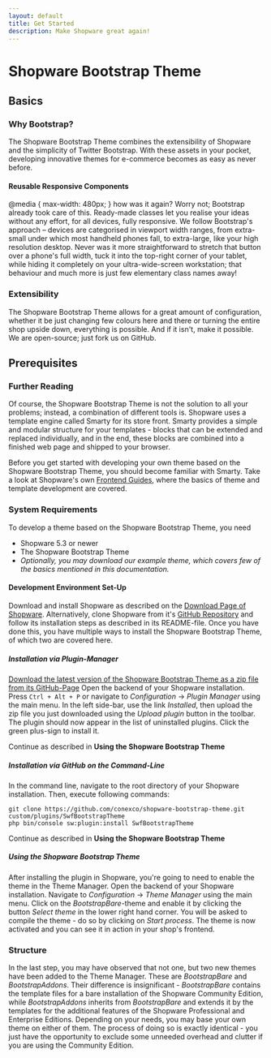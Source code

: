 ```yaml
---
layout: default
title: Get Started
description: Make Shopware great again!
---
```


# Shopware Bootstrap Theme

## Basics

### Why Bootstrap?

The Shopware Bootstrap Theme combines the extensibility of Shopware and the simplicity of Twitter Bootstrap.
With these assets in your pocket, developing innovative themes for e-commerce becomes as easy as never before.

#### Reusable Responsive Components

@media { max-width: 480px; } how was it again? Worry not; Bootstrap already took care of this.
Ready-made classes let you realise your ideas without any effort, for all devices, fully responsive.
We follow Bootstrap's approach – devices are categorised in viewport width ranges,
from extra-small under which most handheld phones fall, to extra-large, like your high resolution desktop.
Never was it more straightforward to stretch that button over a phone's full width,
tuck it into the top-right corner of your tablet, while hiding it completely on your ultra-wide-screen workstation;
that behaviour and much more is just few elementary class names away! 

### Extensibility

The Shopware Bootstrap Theme allows for a great amount of configuration,
whether it be just changing few colours here and there or turning the entire shop upside down, everything is possible.
And if it isn't, make it possible. We are open-source; just fork us on GitHub.

## Prerequisites

### Further Reading

Of course, the Shopware Bootstrap Theme is not the solution to all your problems;
instead, a combination of different tools is. Shopware uses a template engine called Smarty for its store front.
Smarty provides a simple and modular structure for your templates - blocks that can be extended and replaced individually,
and in the end, these blocks are combined into a finished web page and shipped to your browser.

Before you get started with developing your own theme based on the Shopware Bootstrap Theme, you should become familiar with Smarty.
Take a look at Shopware's own [Frontend Guides](https://https://developers.shopware.com/designers-guide/),
where the basics of theme and template development are covered. 

### System Requirements

To develop a theme based on the Shopware Bootstrap Theme, you need
- Shopware 5.3 or newer
- The Shopware Bootstrap Theme
- _Optionally, you may download our example theme, which covers few of the basics mentioned in this documentation._

#### Development Environment Set-Up

Download and install Shopware as described on the [Download Page of Shopware](http://community.shopware.com/Downloads_cat_448.html).
Alternatively, clone Shopware from it's [GitHub Repository](https://github.com/shopware/shopware) and follow its installation steps
as described in its README-file.
Once you have done this, you have multiple ways to install the Shopware Bootstrap Theme, of which two are covered here.

##### Installation via Plugin-Manager

[Download the latest version of the Shopware Bootstrap Theme as a zip file from its GitHub-Page](https://github.com/conexco/shopware-bootstrap-theme/releases)
Open the backend of your Shopware installation. Press `Ctrl + Alt + P` or navigate to _Configuration_ -> _Plugin Manager_ using the main menu.
In the left side-bar, use the link _Installed_, then upload the zip file you just downloaded using the _Upload plugin_ button in the toolbar.
The plugin should now appear in the list of uninstalled plugins. Click the green plus-sign to install it.

Continue as described in **Using the Shopware Bootstrap Theme**

##### Installation via GitHub on the Command-Line

In the command line, navigate to the root directory of your Shopware installation. Then, execute following commands:
```
git clone https://github.com/conexco/shopware-bootstrap-theme.git custom/plugins/SwfBootstrapTheme
php bin/console sw:plugin:install SwfBootstrapTheme
```

Continue as described in **Using the Shopware Bootstrap Theme**

##### Using the Shopware Bootstrap Theme

After installing the plugin in Shopware, you're going to need to enable the theme in the Theme Manager.
Open the backend of your Shopware installation. Navigate to _Configuration_ -> _Theme Manager_ using the main menu.
Click on the _BootstrapBare_-theme and enable it by clicking the button _Select theme_ in the lower right hand corner.
You will be asked to compile the theme - do so by clicking on _Start process_.
The theme is now activated and you can see it in action in your shop's frontend.

### Structure

In the last step, you may have observed that not one, but two new themes have been added to the Theme Manager.
These are _BootstrapBare_ and _BootstrapAddons_. Their difference is insignificant -
_BootstrapBare_ contains the template files for a bare installation of the Shopware Community Edition,
while _BootstrapAddons_ inherits from _BootstrapBare_ and extends it by the templates for the additional features
of the Shopware Professional and Enterprise Editions. Depending on your needs, you may base your own theme on either of them.
The process of doing so is exactly identical - you just have the opportunity to exclude some unneeded overhead and clutter
if you are using the Community Edition.
